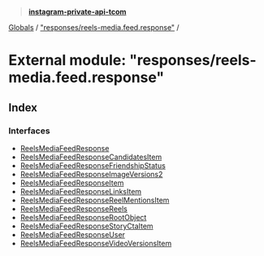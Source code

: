 > **[instagram-private-api-tcom](../README.md)**

[Globals](../README.md) / ["responses/reels-media.feed.response"](_responses_reels_media_feed_response_.md) /

# External module: "responses/reels-media.feed.response"

## Index

### Interfaces

* [ReelsMediaFeedResponse](../interfaces/_responses_reels_media_feed_response_.reelsmediafeedresponse.md)
* [ReelsMediaFeedResponseCandidatesItem](../interfaces/_responses_reels_media_feed_response_.reelsmediafeedresponsecandidatesitem.md)
* [ReelsMediaFeedResponseFriendshipStatus](../interfaces/_responses_reels_media_feed_response_.reelsmediafeedresponsefriendshipstatus.md)
* [ReelsMediaFeedResponseImageVersions2](../interfaces/_responses_reels_media_feed_response_.reelsmediafeedresponseimageversions2.md)
* [ReelsMediaFeedResponseItem](../interfaces/_responses_reels_media_feed_response_.reelsmediafeedresponseitem.md)
* [ReelsMediaFeedResponseLinksItem](../interfaces/_responses_reels_media_feed_response_.reelsmediafeedresponselinksitem.md)
* [ReelsMediaFeedResponseReelMentionsItem](../interfaces/_responses_reels_media_feed_response_.reelsmediafeedresponsereelmentionsitem.md)
* [ReelsMediaFeedResponseReels](../interfaces/_responses_reels_media_feed_response_.reelsmediafeedresponsereels.md)
* [ReelsMediaFeedResponseRootObject](../interfaces/_responses_reels_media_feed_response_.reelsmediafeedresponserootobject.md)
* [ReelsMediaFeedResponseStoryCtaItem](../interfaces/_responses_reels_media_feed_response_.reelsmediafeedresponsestoryctaitem.md)
* [ReelsMediaFeedResponseUser](../interfaces/_responses_reels_media_feed_response_.reelsmediafeedresponseuser.md)
* [ReelsMediaFeedResponseVideoVersionsItem](../interfaces/_responses_reels_media_feed_response_.reelsmediafeedresponsevideoversionsitem.md)